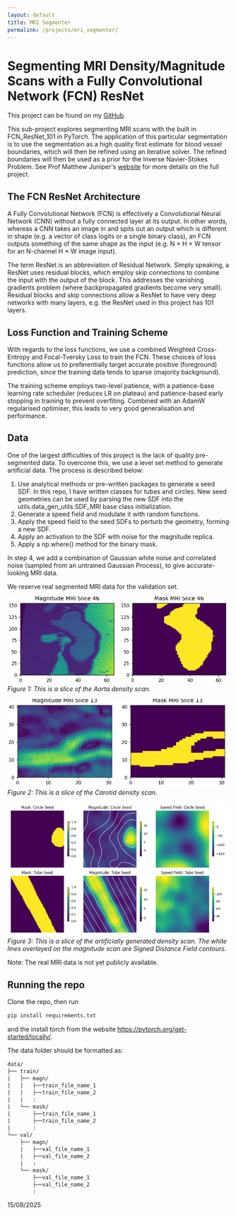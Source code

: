 ```yaml
---
layout: default
title: MRI Segmenter
permalink: /projects/mri_segmenter/
---
```


<head>
    <script src="/files/donut.js"></script>
    <script type="text/javascript" async src="https://cdnjs.cloudflare.com/ajax/libs/mathjax/2.7.0/MathJax.js?config=TeX-AMS-MML_HTMLorMML"></script>
</head>

# Segmenting MRI Density/Magnitude Scans with a Fully Convolutional Network (FCN) ResNet

This project can be found on my <a href="https://github.com/Coy-Z/FCNResNet_Segmentation/">GitHub</a>.

This sub-project explores segmenting MRI scans with the built in FCN_ResNet_101 in PyTorch. The application of this particular segmentation is to use the segmentation as a high quality first estimate for blood vessel boundaries, which will then be refined using an iterative solver. The refined boundaries will then be used as a prior for the Inverse Navier-Stokes Problem. See Prof Matthew Juniper's <a href="https://mpj1001.user.srcf.net/MJ_Flow_MRI.html">website</a> for more details on the full project.

## The FCN ResNet Architecture

A Fully Convolutional Network (FCN) is effectively a Convolutional Neural Network (CNN) without a fully connected layer at its output. In other words, whereas a CNN takes an image in and spits out an output which is different in shape (e.g. a vector of class logits or a single binary class), an FCN outputs something of the same shape as the input (e.g. N $\times$ H $\times$ W tensor for an N-channel H $\times$ W image input).

The term ResNet is an abbreviation of Residual Network. Simply speaking, a ResNet uses residual blocks, which employ skip connections to combine the input with the output of the block. This addresses the vanishing gradients problem (where backpropagated gradients become very small). Residual blocks and skip connections allow a ResNet to have very deep networks with many layers, e.g. the ResNet used in this project has 101 layers.

## Loss Function and Training Scheme

With regards to the loss functions, we use a combined Weighted Cross-Entropy and Focal-Tversky Loss to train the FCN. These choices of loss functions allow us to preferentially target accurate positive (foreground) prediction, since the training data tends to sparse (majority background).

The training scheme employs two-level patience, with a patience-base learning rate scheduler (reduces LR on plateau) and patience-based early stopping in training to prevent overfiting. Combined with an AdamW regularised optimiser, this leads to very good generalisation and performance.

## Data

One of the largest difficulties of this project is the lack of quality pre-segmented data. To overcome this, we use a level set method to generate artificial data. The process is described below:

1. Use analytical methods or pre-written packages to generate a seed SDF. In this repo, I have written classes for tubes and circles. New seed geometries can be used by parsing the new SDF into the utils.data_gen_utils.SDF_MRI base class initialization.
2. Generate a speed field and modulate it with random functions.
3. Apply the speed field to the seed SDFs to perturb the geometry, forming a new SDF.
4. Apply an activation to the SDF with noise for the magnitude replica.
5. Apply a np.where() method for the binary mask.

In step 4, we add a combination of Gaussian white noise and correlated noise (sampled from an untrained Gaussian Process), to give accurate-looking MRI data.

We reserve real segmented MRI data for the validation set.

![Aorta](files/mri_segmenter/aorta.png)
*Figure 1: This is a slice of the Aorta density scan.*

![Carotid](files/mri_segmenter/carotid.png)
*Figure 2: This is a slice of the Carotid density scan.*

![Artificial](files/mri_segmenter/artificial_data.png)
*Figure 3: This is a slice of the artificially generated density scan. The white lines overlayed on the magnitude scan are Signed Distance Field contours.*

Note: The real MRI data is not yet publicly available.

## Running the repo

Clone the repo, then run
```python
pip install requirements.txt
```
and the install torch from the website https://pytorch.org/get-started/locally/.

The data folder should be formatted as:
```pgsql
data/
├── train/
|   ├── magn/
|   |   ├──train_file_name_1
|   |   ├──train_file_name_2
|   |   :
|   └── mask/
|       ├──train_file_name_1
|       ├──train_file_name_2
|       :
└── val/
    ├── magn/
    |   ├──val_file_name_1
    |   ├──val_file_name_2
    |   :
    └── mask/
        ├──val_file_name_1
        ├──val_file_name_2
        :
```

15/08/2025
